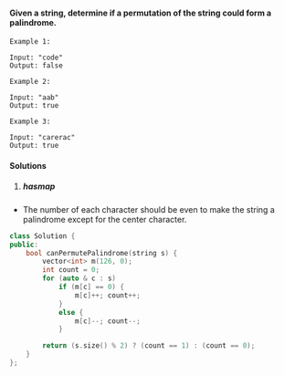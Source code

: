 #### Given a string, determine if a permutation of the string could form a palindrome.

```
Example 1:

Input: "code"
Output: false

Example 2:

Input: "aab"
Output: true

Example 3:

Input: "carerac"
Output: true
```

#### Solutions

1. ##### hasmap

- The number of each character should be even to make the string a palindrome except for the center character.

```c++
class Solution {
public:
    bool canPermutePalindrome(string s) {
        vector<int> m(126, 0);
        int count = 0;
        for (auto & c : s)
            if (m[c] == 0) {
                m[c]++; count++;
            }
            else {
                m[c]--; count--;
            }

        return (s.size() % 2) ? (count == 1) : (count == 0);
    }
};
```